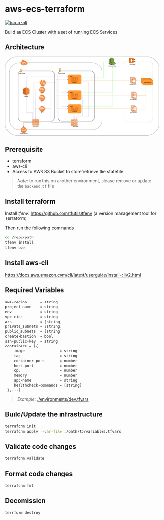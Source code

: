 # aws-ecs-terraform
[![jumal-ali](https://circleci.com/gh/jumal-ali/aws-ecs-terraform.svg?style=shield)](https://app.circleci.com/pipelines/github/jumal-ali/aws-ecs-terraform)

Build an ECS Cluster with a set of running ECS Services

## Architecture

![AWS Architecture](images/aws-architecture.png)

## Prerequisite

- terraform
- aws-cli
- Access to AWS S3 Bucket to store/retrieve the statefile 

> _Note:_ to run this on another environment, please remove or update the `backend.tf` file

## Install terraform

Install *tfenv*: https://github.com/tfutils/tfenv (a version management tool for Terraform)

Then run the following commands

```sh
cd /repo/path
tfenv install
tfenv use
```

## Install aws-cli

https://docs.aws.amazon.com/cli/latest/userguide/install-cliv2.html

## Required Variables

    aws-region      = string
    project-name    = string
    env             = string
    vpc-cidr        = string
    azs             = [string]
    private_subnets = [string]
    public_subnets  = [string]
    create-bastion  = bool
    ssh-public-key  = string
    containers = [{
        image                = string
        tag                  = string
        container-port       = number
        host-port            = number
        cpu                  = number
        memory               = number
        app-name             = string
        healthcheck-commands = [string]
     },...]

> _Example:_ [./environments/dev.tfvars](./environments/dev.tfvars)

## Build/Update the infrastructure

```sh
terraform init
terraform apply --var-file ./path/to/variables.tfvars
```

## Validate code changes

```sh
terraform validate
```

## Format code changes

```sh
terraform fmt
```

## Decomission

```sh
terrform destroy
```

